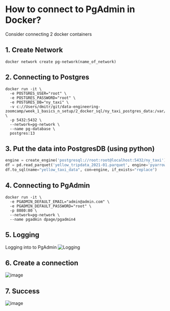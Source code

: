 
# How to connect to PgAdmin in Docker?

Consider connecting 2 docker containers

## 1. Create Network

```docker
docker network create pg-network(name_of_network)
```

## 2. Connecting to Postgres

```docker
docker run -it \
  -e POSTGRES_USER="root" \
  -e POSTGRES_PASSWORD="root" \
  -e POSTGRES_DB="ny_taxi" \
  -v c://Users/dmitr/git/data-engineering-zoomcamp/week_1_basics_n_setup/2_docker_sql/ny_taxi_postgres_data:/var/lib/postgresql/data \
  -p 5432:5432 \ 
  --network=pg-network \ 
  --name pg-database \
  postgres:13
```

## 3. Put the data into PostgresDB (using python)

```python
engine = create_engine('postgresql://root:root@localhost:5432/ny_taxi')
df = pd.read_parquet('yellow_tripdata_2021-01.parquet', engine='pyarrow')
df.to_sql(name="yellow_taxi_data", con=engine, if_exists="replace")
```
## 4. Connecting to PgAdmin

```docker
docker run -it \
  -e PGADMIN_DEFAULT_EMAIL="admin@admin.com" \
  -e PGADMIN_DEFAULT_PASSWORD="root" \
  -p 8080:80 \
  --network=pg-network \
  --name pgadmin dpage/pgadmin4
```

## 5. Logging 
Logging into to PgAdmin 
![Logging](https://user-images.githubusercontent.com/55916170/181265341-3a8dc817-f332-4f3b-8b22-f6ef7fe0f634.png)

## 6. Create a connection 
![image](https://user-images.githubusercontent.com/55916170/181265984-3344a392-3ccd-4c96-8f4b-b8314d506b20.png)

## 7. Success
![image](https://user-images.githubusercontent.com/55916170/181266778-b2e16c84-7bd0-4291-8725-600d2b19da04.png)







